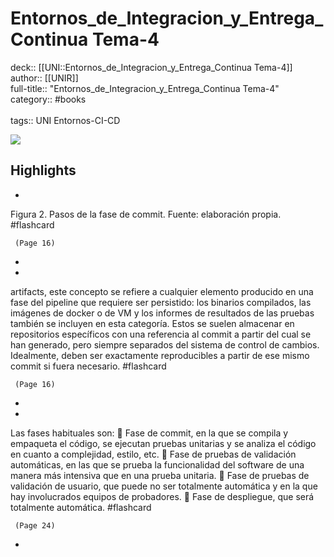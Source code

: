 # Entornos_de_Integracion_y_Entrega_Continua Tema-4

deck:: [[UNI::Entornos_de_Integracion_y_Entrega_Continua Tema-4]]\
author:: [[UNIR]]\
full-title:: "Entornos_de_Integracion_y_Entrega_Continua Tema-4"\
category:: #books\
\
tags:: UNI Entornos-CI-CD  

![](https://readwise-assets.s3.amazonaws.com/media/uploaded_book_covers/profile_22942/b0518fce-a66f-4dbf-a68e-f7dfff19cbad.jpg)

## Highlights
- 

Figura 2. Pasos de la fase de commit. Fuente: elaboración propia. #flashcard 


     (Page 16)
-
- 

artifacts, este concepto se refiere a cualquier elemento producido en una fase del pipeline que requiere ser persistido: los binarios compilados, las imágenes de docker o de VM y los informes de resultados de las pruebas también se incluyen en esta categoría. Estos se suelen almacenar en repositorios específicos con una referencia al commit a partir del cual se han generado, pero siempre separados del sistema de control de cambios. Idealmente, deben ser exactamente reproducibles a partir de ese mismo commit si fuera necesario. #flashcard 


     (Page 16)
-
- 

Las fases habituales son:  Fase de commit, en la que se compila y empaqueta el código, se ejecutan pruebas unitarias y se analiza el código en cuanto a complejidad, estilo, etc.  Fase de pruebas de validación automáticas, en las que se prueba la funcionalidad del software de una manera más intensiva que en una prueba unitaria.  Fase de pruebas de validación de usuario, que puede no ser totalmente automática y en la que hay involucrados equipos de probadores.  Fase de despliegue, que será totalmente automática. #flashcard 


     (Page 24)
-
